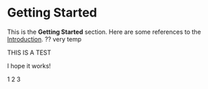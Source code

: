 # Getting Started

This is the **Getting Started** section.  Here are some references to
the [Introduction](intro.md). ?? very temp

THIS IS A TEST

I hope it works!

1 2 3

